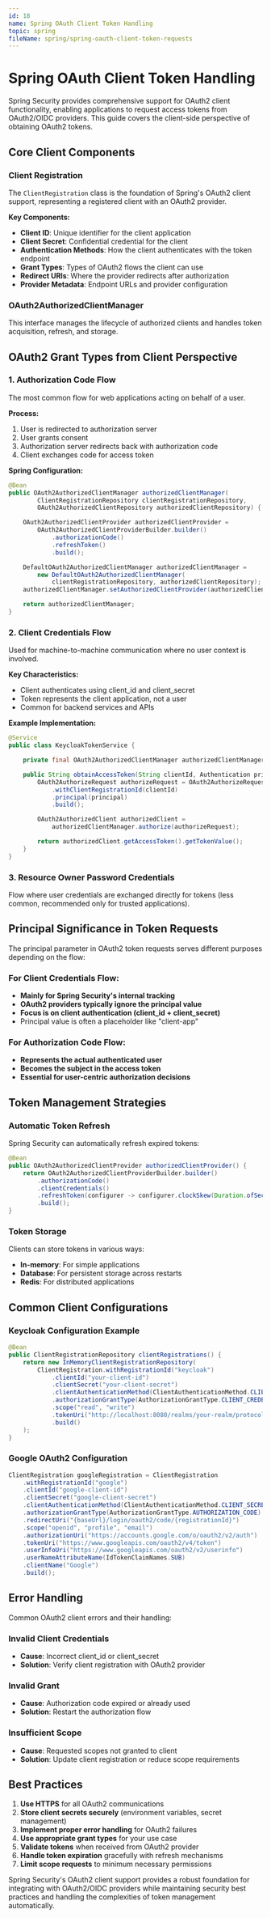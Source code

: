 ```yaml
---
id: 18
name: Spring OAuth Client Token Handling
topic: spring
fileName: spring/spring-oauth-client-token-requests
---
```


# Spring OAuth Client Token Handling

Spring Security provides comprehensive support for OAuth2 client functionality, enabling applications to request access tokens from OAuth2/OIDC providers. This guide covers the client-side perspective of obtaining OAuth2 tokens.

## Core Client Components

### Client Registration

The `ClientRegistration` class is the foundation of Spring's OAuth2 client support, representing a registered client with an OAuth2 provider.

**Key Components:**
- **Client ID**: Unique identifier for the client application
- **Client Secret**: Confidential credential for the client
- **Authentication Methods**: How the client authenticates with the token endpoint
- **Grant Types**: Types of OAuth2 flows the client can use
- **Redirect URIs**: Where the provider redirects after authorization
- **Provider Metadata**: Endpoint URLs and provider configuration

### OAuth2AuthorizedClientManager

This interface manages the lifecycle of authorized clients and handles token acquisition, refresh, and storage.

## OAuth2 Grant Types from Client Perspective

### 1. Authorization Code Flow

The most common flow for web applications acting on behalf of a user.

**Process:**
1. User is redirected to authorization server
2. User grants consent
3. Authorization server redirects back with authorization code
4. Client exchanges code for access token

**Spring Configuration:**
```java
@Bean
public OAuth2AuthorizedClientManager authorizedClientManager(
        ClientRegistrationRepository clientRegistrationRepository,
        OAuth2AuthorizedClientRepository authorizedClientRepository) {

    OAuth2AuthorizedClientProvider authorizedClientProvider =
        OAuth2AuthorizedClientProviderBuilder.builder()
            .authorizationCode()
            .refreshToken()
            .build();

    DefaultOAuth2AuthorizedClientManager authorizedClientManager =
        new DefaultOAuth2AuthorizedClientManager(
            clientRegistrationRepository, authorizedClientRepository);
    authorizedClientManager.setAuthorizedClientProvider(authorizedClientProvider);

    return authorizedClientManager;
}
```

### 2. Client Credentials Flow

Used for machine-to-machine communication where no user context is involved.

**Key Characteristics:**
- Client authenticates using client_id and client_secret
- Token represents the client application, not a user
- Common for backend services and APIs

**Example Implementation:**
```java
@Service
public class KeycloakTokenService {

    private final OAuth2AuthorizedClientManager authorizedClientManager;

    public String obtainAccessToken(String clientId, Authentication principal) {
        OAuth2AuthorizeRequest authorizeRequest = OAuth2AuthorizeRequest
            .withClientRegistrationId(clientId)
            .principal(principal)
            .build();

        OAuth2AuthorizedClient authorizedClient =
            authorizedClientManager.authorize(authorizeRequest);

        return authorizedClient.getAccessToken().getTokenValue();
    }
}
```

### 3. Resource Owner Password Credentials

Flow where user credentials are exchanged directly for tokens (less common, recommended only for trusted applications).

## Principal Significance in Token Requests

The principal parameter in OAuth2 token requests serves different purposes depending on the flow:

### For Client Credentials Flow:
- **Mainly for Spring Security's internal tracking**
- **OAuth2 providers typically ignore the principal value**
- **Focus is on client authentication (client_id + client_secret)**
- Principal value is often a placeholder like "client-app"

### For Authorization Code Flow:
- **Represents the actual authenticated user**
- **Becomes the subject in the access token**
- **Essential for user-centric authorization decisions**

## Token Management Strategies

### Automatic Token Refresh

Spring Security can automatically refresh expired tokens:

```java
@Bean
public OAuth2AuthorizedClientProvider authorizedClientProvider() {
    return OAuth2AuthorizedClientProviderBuilder.builder()
        .authorizationCode()
        .clientCredentials()
        .refreshToken(configurer -> configurer.clockSkew(Duration.ofSeconds(60)))
        .build();
}
```

### Token Storage

Clients can store tokens in various ways:
- **In-memory**: For simple applications
- **Database**: For persistent storage across restarts
- **Redis**: For distributed applications

## Common Client Configurations

### Keycloak Configuration Example

```java
@Bean
public ClientRegistrationRepository clientRegistrations() {
    return new InMemoryClientRegistrationRepository(
        ClientRegistration.withRegistrationId("keycloak")
            .clientId("your-client-id")
            .clientSecret("your-client-secret")
            .clientAuthenticationMethod(ClientAuthenticationMethod.CLIENT_SECRET_BASIC)
            .authorizationGrantType(AuthorizationGrantType.CLIENT_CREDENTIALS)
            .scope("read", "write")
            .tokenUri("http://localhost:8080/realms/your-realm/protocol/openid-connect/token")
            .build()
    );
}
```

### Google OAuth2 Configuration

```java
ClientRegistration googleRegistration = ClientRegistration
    .withRegistrationId("google")
    .clientId("google-client-id")
    .clientSecret("google-client-secret")
    .clientAuthenticationMethod(ClientAuthenticationMethod.CLIENT_SECRET_BASIC)
    .authorizationGrantType(AuthorizationGrantType.AUTHORIZATION_CODE)
    .redirectUri("{baseUrl}/login/oauth2/code/{registrationId}")
    .scope("openid", "profile", "email")
    .authorizationUri("https://accounts.google.com/o/oauth2/v2/auth")
    .tokenUri("https://www.googleapis.com/oauth2/v4/token")
    .userInfoUri("https://www.googleapis.com/oauth2/v2/userinfo")
    .userNameAttributeName(IdTokenClaimNames.SUB)
    .clientName("Google")
    .build();
```

## Error Handling

Common OAuth2 client errors and their handling:

### Invalid Client Credentials
- **Cause**: Incorrect client_id or client_secret
- **Solution**: Verify client registration with OAuth2 provider

### Invalid Grant
- **Cause**: Authorization code expired or already used
- **Solution**: Restart the authorization flow

### Insufficient Scope
- **Cause**: Requested scopes not granted to client
- **Solution**: Update client registration or reduce scope requirements

## Best Practices

1. **Use HTTPS** for all OAuth2 communications
2. **Store client secrets securely** (environment variables, secret management)
3. **Implement proper error handling** for OAuth2 failures
4. **Use appropriate grant types** for your use case
5. **Validate tokens** when received from OAuth2 provider
6. **Handle token expiration** gracefully with refresh mechanisms
7. **Limit scope requests** to minimum necessary permissions

Spring Security's OAuth2 client support provides a robust foundation for integrating with OAuth2/OIDC providers while maintaining security best practices and handling the complexities of token management automatically.